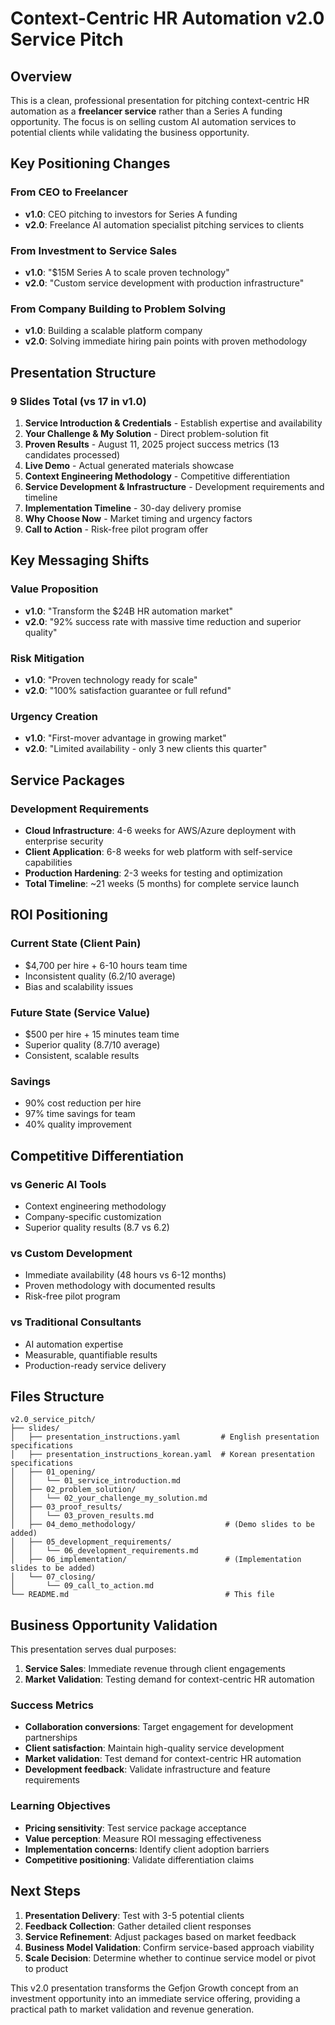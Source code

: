 # Context-Centric HR Automation v2.0 Service Pitch

## Overview
This is a clean, professional presentation for pitching context-centric HR automation as a **freelancer service** rather than a Series A funding opportunity. The focus is on selling custom AI automation services to potential clients while validating the business opportunity.

## Key Positioning Changes

### From CEO to Freelancer
- **v1.0**: CEO pitching to investors for Series A funding
- **v2.0**: Freelance AI automation specialist pitching services to clients

### From Investment to Service Sales
- **v1.0**: "$15M Series A to scale proven technology"
- **v2.0**: "Custom service development with production infrastructure"

### From Company Building to Problem Solving
- **v1.0**: Building a scalable platform company
- **v2.0**: Solving immediate hiring pain points with proven methodology

## Presentation Structure

### 9 Slides Total (vs 17 in v1.0)
1. **Service Introduction & Credentials** - Establish expertise and availability
2. **Your Challenge & My Solution** - Direct problem-solution fit
3. **Proven Results** - August 11, 2025 project success metrics (13 candidates processed)
4. **Live Demo** - Actual generated materials showcase
5. **Context Engineering Methodology** - Competitive differentiation
6. **Service Development & Infrastructure** - Development requirements and timeline
7. **Implementation Timeline** - 30-day delivery promise
8. **Why Choose Now** - Market timing and urgency factors
9. **Call to Action** - Risk-free pilot program offer

## Key Messaging Shifts

### Value Proposition
- **v1.0**: "Transform the $24B HR automation market"
- **v2.0**: "92% success rate with massive time reduction and superior quality"

### Risk Mitigation
- **v1.0**: "Proven technology ready for scale"
- **v2.0**: "100% satisfaction guarantee or full refund"

### Urgency Creation
- **v1.0**: "First-mover advantage in growing market"
- **v2.0**: "Limited availability - only 3 new clients this quarter"

## Service Packages

### Development Requirements
- **Cloud Infrastructure**: 4-6 weeks for AWS/Azure deployment with enterprise security
- **Client Application**: 6-8 weeks for web platform with self-service capabilities
- **Production Hardening**: 2-3 weeks for testing and optimization
- **Total Timeline**: ~21 weeks (5 months) for complete service launch

## ROI Positioning

### Current State (Client Pain)
- $4,700 per hire + 6-10 hours team time
- Inconsistent quality (6.2/10 average)
- Bias and scalability issues

### Future State (Service Value)
- $500 per hire + 15 minutes team time
- Superior quality (8.7/10 average)
- Consistent, scalable results

### Savings
- 90% cost reduction per hire
- 97% time savings for team
- 40% quality improvement

## Competitive Differentiation

### vs Generic AI Tools
- Context engineering methodology
- Company-specific customization
- Superior quality results (8.7 vs 6.2)

### vs Custom Development
- Immediate availability (48 hours vs 6-12 months)
- Proven methodology with documented results
- Risk-free pilot program

### vs Traditional Consultants
- AI automation expertise
- Measurable, quantifiable results
- Production-ready service delivery

## Files Structure

```
v2.0_service_pitch/
├── slides/
│   ├── presentation_instructions.yaml         # English presentation specifications
│   ├── presentation_instructions_korean.yaml  # Korean presentation specifications
│   ├── 01_opening/
│   │   └── 01_service_introduction.md
│   ├── 02_problem_solution/
│   │   └── 02_your_challenge_my_solution.md
│   ├── 03_proof_results/
│   │   └── 03_proven_results.md
│   ├── 04_demo_methodology/                    # (Demo slides to be added)
│   ├── 05_development_requirements/
│   │   └── 06_development_requirements.md
│   ├── 06_implementation/                      # (Implementation slides to be added)
│   └── 07_closing/
│       └── 09_call_to_action.md
└── README.md                                   # This file
```

## Business Opportunity Validation

This presentation serves dual purposes:
1. **Service Sales**: Immediate revenue through client engagements
2. **Market Validation**: Testing demand for context-centric HR automation

### Success Metrics
- **Collaboration conversions**: Target engagement for development partnerships
- **Client satisfaction**: Maintain high-quality service development
- **Market validation**: Test demand for context-centric HR automation
- **Development feedback**: Validate infrastructure and feature requirements

### Learning Objectives
- **Pricing sensitivity**: Test service package acceptance
- **Value perception**: Measure ROI messaging effectiveness
- **Implementation concerns**: Identify client adoption barriers
- **Competitive positioning**: Validate differentiation claims

## Next Steps

1. **Presentation Delivery**: Test with 3-5 potential clients
2. **Feedback Collection**: Gather detailed client responses
3. **Service Refinement**: Adjust packages based on market feedback
4. **Business Model Validation**: Confirm service-based approach viability
5. **Scale Decision**: Determine whether to continue service model or pivot to product

This v2.0 presentation transforms the Gefjon Growth concept from an investment opportunity into an immediate service offering, providing a practical path to market validation and revenue generation.